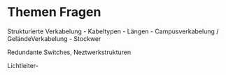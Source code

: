 Themen Fragen
=============

Strukturierte Verkabelung
	- Kabeltypen
	- Längen
	- Campusverkabelung /  GeländeVerkabelung
	- Stockwer


Redundante Switches, Neztwerkstrukturen


Lichtleiter-